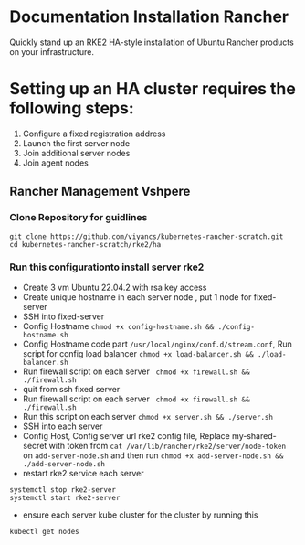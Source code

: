 # Documentation Installation Rancher

Quickly stand up an  RKE2 HA-style installation of Ubuntu Rancher products on your infrastructure.

# Setting up an HA cluster requires the following steps:

1. Configure a fixed registration address
2. Launch the first server node
3. Join additional server nodes
4. Join agent nodes

## Rancher Management Vshpere
### Clone Repository for guidlines
```
git clone https://github.com/viyancs/kubernetes-rancher-scratch.git
cd kubernetes-rancher-scratch/rke2/ha
```
### Run this configurationto install server rke2
- Create 3 vm Ubuntu 22.04.2  with rsa key access 
- Create unique hostname in each server node , put 1 node for fixed-server
- SSH into fixed-server 
- Config Hostname ```chmod +x config-hostname.sh && ./config-hostname.sh```
- Config Hostname code part ```/usr/local/nginx/conf.d/stream.conf```, Run script for config load balancer ``` chmod +x load-balancer.sh && ./load-balancer.sh ```
- Run firewall script on each server ``` chmod +x firewall.sh && ./firewall.sh```
- quit from ssh fixed server
- Run firewall script on each server ``` chmod +x firewall.sh && ./firewall.sh```
- Run this script on each server ``` chmod +x server.sh && ./server.sh ``` 
- SSH into each server 
- Config Host, Config server url rke2 config file, Replace my-shared-secret with token from ```cat /var/lib/rancher/rke2/server/node-token``` on ```add-server-node.sh``` and then run ``` chmod +x add-server-node.sh && ./add-server-node.sh ```
- restart rke2 service each server 
```
systemctl stop rke2-server
systemctl start rke2-server
```
- ensure each server kube cluster for the cluster by running this
```
kubectl get nodes 
```


